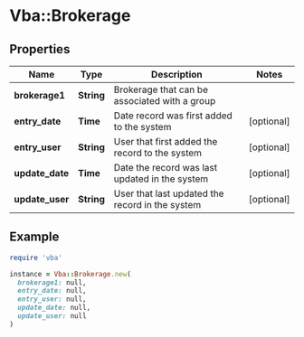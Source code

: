 # Vba::Brokerage

## Properties

| Name | Type | Description | Notes |
| ---- | ---- | ----------- | ----- |
| **brokerage1** | **String** | Brokerage that can be associated with a group |  |
| **entry_date** | **Time** | Date record was first added to the system | [optional] |
| **entry_user** | **String** | User that first added the record to the system | [optional] |
| **update_date** | **Time** | Date the record was last updated in the system | [optional] |
| **update_user** | **String** | User that last updated the record in the system | [optional] |

## Example

```ruby
require 'vba'

instance = Vba::Brokerage.new(
  brokerage1: null,
  entry_date: null,
  entry_user: null,
  update_date: null,
  update_user: null
)
```

